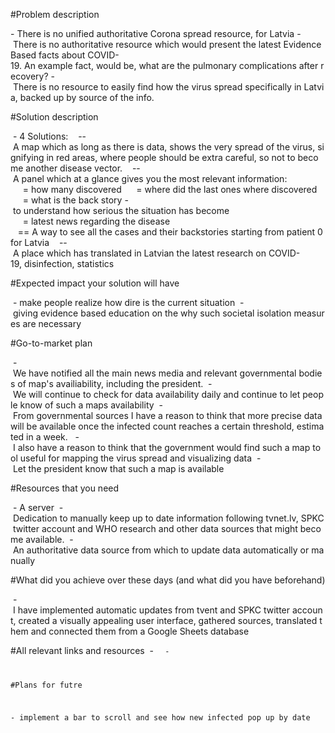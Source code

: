 #Problem description

- There is no unified authoritative Corona spread resource, for Latvia
- There is no authoritative resource which would present the latest Evidence Based facts about COVID-19. An example fact, would be, what are the pulmonary complications after recovery?
- There is no resource to easily find how the virus spread specifically in Latvia, backed up by source of the info.


#Solution description

 - 4 Solutions:
   -- A map which as long as there is data, shows the very spread of the virus, signifying in red areas, where people should be extra careful, so not to become another disease vector.
   -- A panel which at a glance gives you the most relevant information:
     = how many discovered
     = where did the last ones where discovered
     = what is the back story - to understand how serious the situation has become
     = latest news regarding the disease
   == A way to see all the cases and their backstories starting from patient 0 for Latvia
   -- A place which has translated in Latvian the latest research on COVID-19, disinfection, statistics 

#Expected impact your solution will have

 - make people realize how dire is the current situation
 - giving evidence based education on the why such societal isolation measures are necessary

#Go-to-market plan

 - We have notified all the main news media and relevant governmental bodies of map's availiability, including the president.
 - We will continue to check for data availability daily and continue to let people know of such a maps availability
 - From governmental sources I have a reason to think that more precise data will be available once the infected count reaches a certain threshold, estimated in a week. 
 - I also have a reason to think that the government would find such a map tool useful for mapping the virus spread and visualizing data
 - Let the president know that such a map is available

#Resources that you need

 - A server
 - Dedication to manually keep up to date information following tvnet.lv, SPKC twitter account and WHO research and other data sources that might become available.
 - An authoritative data source from which to update data automatically or manually

#What did you achieve over these days (and what did you have beforehand)

 - I have implemented automatic updates from tvent and SPKC twitter account, created a visually appealing user interface, gathered sources, translated them and connected them from a Google Sheets database 

#All relevant links and resources
 - <CODE>
 - <YOUTUBELINK>

#Plans for futre

- implement a bar to scroll and see how new infected pop up by date